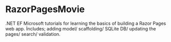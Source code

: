 # RazorPagesMovie
.NET EF
Microsoft tutorials for learning the basics of building a Razor Pages web app.
İncludes; adding model/ scaffolding/ SQLite DB/ updating the pages/ search/ validation.
